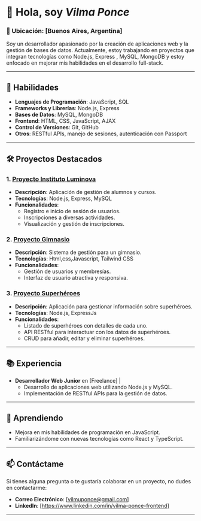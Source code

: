 

# 👋 Hola, soy ***Vilma Ponce***

### 📍 Ubicación: [Buenos Aires, Argentina]

Soy un desarrollador apasionado por la creación de aplicaciones web y la gestión de bases de datos. Actualmente, estoy trabajando en proyectos que integran tecnologías como Node.js, Express , MySQL, MongoDB y estoy enfocado en mejorar mis habilidades en el desarrollo full-stack.

---

## 🚀 Habilidades

- **Lenguajes de Programación**: JavaScript, SQL
- **Frameworks y Librerías**: Node.js, Express
- **Bases de Datos**: MySQL, MongoDB
- **Frontend**: HTML, CSS, JavaScript, AJAX
- **Control de Versiones**: Git, GitHub
- **Otros**: RESTful APIs, manejo de sesiones, autenticación con Passport

---

## 🛠️ Proyectos Destacados

### 1. **[Proyecto Instituto Luminova](https://github.com/tu_usuario/tu_repositorio)**
   - **Descripción**: Aplicación de gestión de alumnos y cursos.
   - **Tecnologías**: Node.js, Express, MySQL
   - **Funcionalidades**:
     - Registro e inicio de sesión de usuarios.
     - Inscripciones a diversas actividades.
     - Visualización y gestión de inscripciones.

### 2. **[Proyecto Gimnasio](https://github.com/tu_usuario/tu_repositorio)**
   - **Descripción**: Sistema de gestión para un gimnasio.
   - **Tecnologías**: Html,css,Javascript, Tailwind CSS
   - **Funcionalidades**:
     - Gestión de usuarios y membresías.
     - Interfaz de usuario atractiva y responsiva.
       
### 3. **[Proyecto Superhéroes](https://github.com/tu_usuario/tu_repositorio)**
   - **Descripción**: Aplicación para gestionar información sobre superhéroes.
   - **Tecnologías**: Node.js, ExpressJs
   - **Funcionalidades**:
     - Listado de superhéroes con detalles de cada uno.
     - API RESTful para interactuar con los datos de superhéroes.
     - CRUD para añadir, editar y eliminar superhéroes.

---

## 📚 Experiencia

- **Desarrollador Web Junior** en [Freelance] | 
  - Desarrollo de aplicaciones web utilizando Node.js y MySQL.
  - Implementación de RESTful APIs para la gestión de datos.

---

## 🌱 Aprendiendo

- Mejora en mis habilidades de programación en JavaScript.
- Familiarizándome con nuevas tecnologías como React y TypeScript.

---

## 📫 Contáctame

Si tienes alguna pregunta o te gustaría colaborar en un proyecto, no dudes en contactarme:
- **Correo Electrónico**: [vilmuponce@gmail.com]
- **LinkedIn**: [https://www.linkedin.com/in/vilma-ponce-frontend]

---


